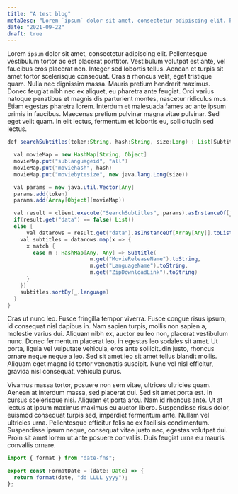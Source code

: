 ```yaml
---
title: "A test blog"
metaDesc: "Lorem `ipsum` dolor sit amet, consectetur adipiscing elit. Pellentesque vestibulum tortor ac est placerat porttitor. Vestibulum volutpat est ante, vel faucibus eros placerat non. Integer sed lobortis tellus. Aenean et turpis sit "
date: "2021-09-22"
draft: true
---
```


Lorem `ipsum` dolor sit amet, consectetur adipiscing elit. Pellentesque vestibulum tortor ac est placerat porttitor. Vestibulum volutpat est ante, vel faucibus eros placerat non. Integer sed lobortis tellus. Aenean et turpis sit amet tortor scelerisque consequat. Cras a rhoncus velit, eget tristique quam. Nulla nec dignissim massa. Mauris pretium hendrerit maximus. Donec feugiat nibh nec ex aliquet, eu pharetra ante feugiat. Orci varius natoque penatibus et magnis dis parturient montes, nascetur ridiculus mus. Etiam egestas pharetra lorem. Interdum et malesuada fames ac ante ipsum primis in faucibus. Maecenas pretium pulvinar magna vitae pulvinar. Sed eget velit quam. In elit lectus, fermentum et lobortis eu, sollicitudin sed lectus.

```java
def searchSubtitles(token:String, hash:String, size:Long) : List[Subtitle] = {

  val movieMap = new HashMap[String, Object]
  movieMap.put("sublanguageid", "all")
  movieMap.put("moviehash", hash)
  movieMap.put("moviebytesize", new java.lang.Long(size))

  val params = new java.util.Vector[Any]
  params.add(token)
  params.add(Array[Object](movieMap))

  val result = client.execute("SearchSubtitles", params).asInstanceOf[java.util.HashMap[Any, Any]]
  if(result.get("data") == false) List()
  else {
      val datarows = result.get("data").asInstanceOf[Array[Any]].toList
    val subtitles = datarows.map(x => {
      x match {
        case m : HashMap[Any, Any] => Subtitle(
                          m.get("MovieReleaseName").toString,
                          m.get("LanguageName").toString,
                          m.get("ZipDownloadLink").toString)
      }
    })
    subtitles.sortBy(_.language)
  }
}
```

Cras ut nunc leo. Fusce fringilla tempor viverra. Fusce congue risus ipsum, id consequat nisl dapibus in. Nam sapien turpis, mollis non sapien a, molestie varius dui. Aliquam nibh ex, auctor eu leo non, placerat vestibulum nunc. Donec fermentum placerat leo, in egestas leo sodales sit amet. Ut porta, ligula vel vulputate vehicula, eros ante sollicitudin justo, rhoncus ornare neque neque a leo. Sed sit amet leo sit amet tellus blandit mollis. Aliquam eget magna id tortor venenatis suscipit. Nunc vel nisl efficitur, gravida nisl consequat, vehicula purus.

Vivamus massa tortor, posuere non sem vitae, ultrices ultricies quam. Aenean at interdum massa, sed placerat dui. Sed sit amet porta est. In cursus scelerisque nisi. Aliquam et porta arcu. Nam id rhoncus ante. Ut at lectus at ipsum maximus maximus eu auctor libero. Suspendisse risus dolor, euismod consequat turpis sed, imperdiet fermentum ante. Nullam vel ultricies urna. Pellentesque efficitur felis ac ex facilisis condimentum. Suspendisse ipsum neque, consequat vitae justo nec, egestas volutpat dui. Proin sit amet lorem ut ante posuere convallis. Duis feugiat urna eu mauris convallis ornare.

```javascript
import { format } from "date-fns";

export const FormatDate = (date: Date) => {
  return format(date, "dd LLLL yyyy");
};
```
